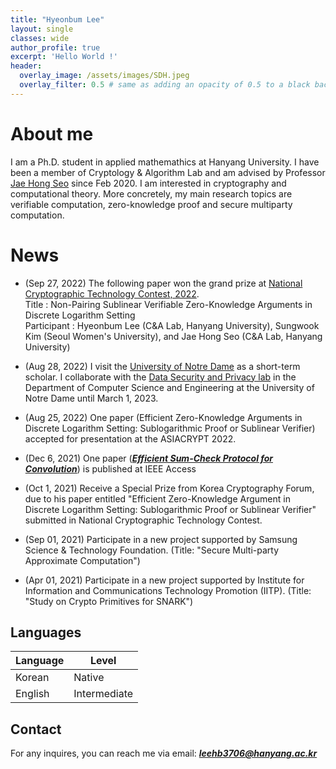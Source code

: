 ```yaml
---
title: "Hyeonbum Lee"
layout: single
classes: wide
author_profile: true
excerpt: 'Hello World !'
header:
  overlay_image: /assets/images/SDH.jpeg
  overlay_filter: 0.5 # same as adding an opacity of 0.5 to a black background
---
```


# About me

I am a Ph.D. student in applied mathemathics at Hanyang University. I have been a member of Cryptology & Algorithm Lab and am advised by Professor [Jae Hong Seo](https://sites.google.com/site/jhsbhs/) since Feb 2020. I am interested in cryptography and computational theory. More concretely, my main research topics are verifiable computation, zero-knowledge proof and secure multiparty computation.

# News
- (Sep 27, 2022) The following paper won the grand prize at [National Cryptographic Technology Contest, 2022](https://www.etnews.com/20221020000306).\
Title : Non-Pairing Sublinear Verifiable Zero-Knowledge Arguments in Discrete Logarithm Setting\
Participant : Hyeonbum Lee (C&A Lab, Hanyang University), Sungwook Kim (Seoul Women's University), and Jae Hong Seo (C&A Lab, Hanyang University)

- (Aug 28, 2022) I visit the [University of Notre Dame](https://www.nd.edu) as a short-term scholar. I collaborate with the [Data Security and Privacy lab](https://sites.nd.edu/dsp-lab/) in the Department of Computer Science and Engineering at the University of Notre Dame until March 1, 2023.

- (Aug 25, 2022) One paper (Efficient Zero-Knowledge Arguments in Discrete Logarithm Setting: Sublogarithmic Proof or Sublinear Verifier) accepted for presentation at the ASIACRYPT 2022.

- (Dec 6, 2021) One paper (**_[Efficient Sum-Check Protocol for Convolution](https://ieeexplore.ieee.org/document/9638642)_**) is published at IEEE Access

- (Oct 1, 2021) Receive a Special Prize from Korea Cryptography Forum, due to his paper entitled "Efficient Zero-Knowledge Argument in Discrete Logarithm Setting: Sublogarithmic Proof or Sublinear Verifier" submitted in National Cryptographic Technology Contest.

- (Sep 01, 2021) Participate in a new project supported by Samsung Science & Technology Foundation. 
(Title: "Secure Multi-party Approximate Computation")

- (Apr 01, 2021) Participate in a new project supported by Institute for Information and Communications Technology Promotion (IITP). 
(Title: "Study on Crypto Primitives for SNARK")

## Languages

| Language | Level  |
|----------|--------|
| Korean   | Native |
| English  | Intermediate |

## Contact

For any inquires, you can reach me via email: **_[leehb3706@hanyang.ac.kr](mailto:leehb3706@hanyang.ac.kr)_**
